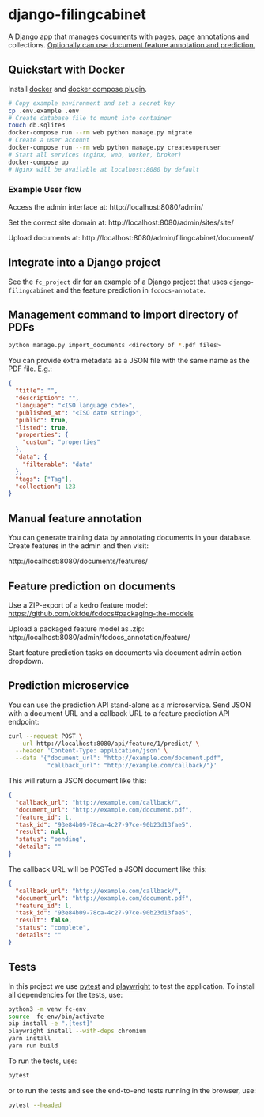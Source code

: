 # django-filingcabinet

A Django app that manages documents with pages, page annotations and collections. [Optionally can use document feature annotation and prediction.](https://github.com/okfde/fcdocs-annotate)

## Quickstart with Docker

Install [docker](https://docs.docker.com/get-docker/) and [docker compose plugin](https://docs.docker.com/compose/install/).

```bash
# Copy example environment and set a secret key
cp .env.example .env
# Create database file to mount into container
touch db.sqlite3
docker-compose run --rm web python manage.py migrate
# Create a user account
docker-compose run --rm web python manage.py createsuperuser
# Start all services (nginx, web, worker, broker)
docker-compose up
# Nginx will be available at localhost:8080 by default
```

### Example User flow

Access the admin interface at: http://localhost:8080/admin/

Set the correct site domain at: http://localhost:8080/admin/sites/site/

Upload documents at: http://localhost:8080/admin/filingcabinet/document/

## Integrate into a Django project

See the `fc_project` dir for an example of a Django project that uses `django-filingcabinet` and the feature prediction in `fcdocs-annotate`.

## Management command to import directory of PDFs

```bash
python manage.py import_documents <directory of *.pdf files>
```

You can provide extra metadata as a JSON file with the same name as the PDF file. E.g.:

```json
{
  "title": "",
  "description": "",
  "language": "<ISO language code>",
  "published_at": "<ISO date string>",
  "public": true,
  "listed": true,
  "properties": {
    "custom": "properties"
  },
  "data": {
    "filterable": "data"
  },
  "tags": ["Tag"],
  "collection": 123
}
```

## Manual feature annotation

You can generate training data by annotating documents in your database.
Create features in the admin and then visit:

http://localhost:8080/documents/features/

## Feature prediction on documents

Use a ZIP-export of a kedro feature model: https://github.com/okfde/fcdocs#packaging-the-models

Upload a packaged feature model as .zip: http://localhost:8080/admin/fcdocs_annotation/feature/

Start feature prediction tasks on documents via document admin action dropdown.

## Prediction microservice

You can use the prediction API stand-alone as a microservice. Send JSON with a document URL and a callback URL to a feature prediction API endpoint:

```bash
curl --request POST \
  --url http://localhost:8080/api/feature/1/predict/ \
  --header 'Content-Type: application/json' \
  --data '{"document_url": "http://example.com/document.pdf",
           "callback_url": "http://example.com/callback/"}'
```

This will return a JSON document like this:

```json
{
  "callback_url": "http://example.com/callback/",
  "document_url": "http://example.com/document.pdf",
  "feature_id": 1,
  "task_id": "93e84b09-78ca-4c27-97ce-90b23d13fae5",
  "result": null,
  "status": "pending",
  "details": ""
}
```

The callback URL will be POSTed a JSON document like this:

```json
{
  "callback_url": "http://example.com/callback/",
  "document_url": "http://example.com/document.pdf",
  "feature_id": 1,
  "task_id": "93e84b09-78ca-4c27-97ce-90b23d13fae5",
  "result": false,
  "status": "complete",
  "details": ""
}
```

## Tests

In this project we use [pytest](https://docs.pytest.org/en/7.2.x/) and [playwright](https://playwright.dev/python/) to test the application. To install all dependencies for the tests, use:

```bash
python3 -m venv fc-env
source  fc-env/bin/activate
pip install -e ".[test]"
playwright install --with-deps chromium
yarn install
yarn run build
```

To run the tests, use:
```bash
pytest
```
or to run the tests and see the end-to-end tests running in the browser, use:
```bash
pytest --headed
```
